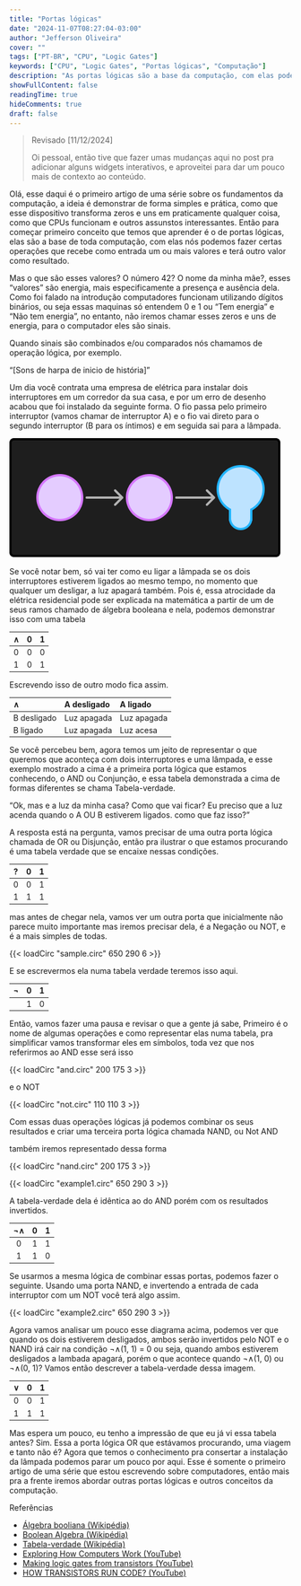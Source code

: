 ```yaml
---
title: "Portas lógicas"
date: "2024-11-07T08:27:04-03:00"
author: "Jefferson Oliveira"
cover: ""
tags: ["PT-BR", "CPU", "Logic Gates"]
keywords: ["CPU", "Logic Gates", "Portas lógicas", "Computação"]
description: "As portas lógicas são a base da computação, com elas podemos fazer operações binárias que calculam desde a soma de dois números até a execução um programa."
showFullContent: false
readingTime: true
hideComments: true
draft: false
---
```

> Revisado [11/12/2024]
>
> Oi pessoal, então tive que fazer umas mudanças aqui no post pra adicionar alguns widgets
> interativos, e aproveitei para dar um pouco mais de contexto ao conteúdo.

Olá, esse daqui é o primeiro artigo de uma série sobre os fundamentos da computação, a ideia é demonstrar de forma simples e prática, como que esse dispositivo transforma zeros e uns em praticamente qualquer coisa, como que CPUs funcionam e outros assunstos interessantes. Então para começar  primeiro conceito que temos que aprender é o de portas lógicas, elas são a base de toda computação, com elas nós podemos fazer certas operações que recebe como entrada um ou mais valores e terá outro valor como resultado.

Mas o que são esses valores? O número 42? O nome da minha mãe?, esses “valores” são energia, mais especificamente a presença e ausência dela. Como foi falado na introdução computadores funcionam utilizando dígitos binários, ou seja essas maquinas só entendem 0 e 1 ou “Tem energia” e  “Não tem energia”, no entanto, não iremos chamar esses zeros e uns de energia, para o computador eles são sinais.

Quando sinais são combinados e/ou comparados nós chamamos de operação lógica, por exemplo.

“[Sons de harpa de inicio de história]”

Um dia você contrata uma empresa de elétrica para instalar dois interruptores em um corredor da sua casa, e por um erro de desenho acabou que foi instalado da seguinte forma.
O fio passa pelo primeiro interruptor (vamos chamar de interruptor A) e o fio vai direto para o segundo interruptor (B para os íntimos) e em seguida sai para a lâmpada.

![](./CPUImageFrame1.png)

Se você notar bem, só vai ter como eu ligar a lâmpada se os dois interruptores estiverem ligados ao mesmo tempo, no momento que qualquer um desligar, a luz apagará também. Pois é, essa atrocidade da elétrica residencial pode ser explicada na matemática a partir de um de seus ramos chamado de álgebra booleana e nela, podemos demonstrar isso com uma tabela

| ∧ | 0 | 1 |
| :-----: | :-----: | :-----: |
| 0 | 0 | 0 |
| 1 | 0 | 1 |

Escrevendo isso de outro modo fica assim.

| ∧ | A desligado | A ligado |
| :----- | :----- | :----- |
| B desligado | Luz apagada | Luz apagada |
| B ligado | Luz apagada | Luz acesa |

Se você percebeu bem, agora temos um jeito de representar o que queremos que aconteça com dois interruptores e uma lâmpada, e esse exemplo mostrado a cima é a primeira porta lógica que estamos conhecendo, o AND ou Conjunção, e essa tabela demonstrada a cima de formas diferentes se chama Tabela-verdade.

“Ok, mas e a luz da minha casa? Como que vai ficar? Eu preciso que a luz acenda quando o A OU B estiverem ligados. como que faz isso?”

A resposta está na pergunta, vamos precisar de uma outra porta lógica chamada de OR ou Disjunção, então pra ilustrar o que estamos procurando é uma tabela verdade que se encaixe nessas condições.

| ? | 0 | 1 |
| :-----: | :-----: | :-----: |
| 0 | 0 | 1 |
| 1 | 1 | 1 |

mas antes de chegar nela, vamos ver um outra porta que inicialmente não parece muito importante mas iremos precisar dela, é a Negação ou NOT, e é a mais simples de todas.

{{< loadCirc "sample.circ" 650 290 6 >}}

E se escrevermos ela numa tabela verdade teremos isso aqui.

| ¬ | 0 | 1 |
| :-----: | :-----: | :-----: |
|  | 1 | 0 |

Então, vamos fazer uma pausa e revisar o que a gente já sabe, Primeiro é o nome de algumas operações e como representar elas numa tabela, pra simplificar vamos transformar eles em símbolos, toda vez que nos referirmos ao AND esse será isso

{{< loadCirc "and.circ" 200 175 3 >}}

e o NOT

{{< loadCirc "not.circ" 110 110 3 >}}

Com essas duas operações lógicas já podemos combinar os seus resultados e criar uma terceira porta lógica chamada NAND, ou Not AND

também iremos representado dessa forma

{{< loadCirc "nand.circ" 200 175 3 >}}

{{< loadCirc "example1.circ" 650 290 3 >}}

A tabela-verdade dela é idêntica ao do AND porém com os resultados invertidos.

| ¬∧ | 0 | 1 |
| :-----: | :-----: | :-----: |
| 0 | 1 | 1 |
| 1 | 1 | 0 |

Se usarmos a mesma lógica de combinar essas portas, podemos fazer o seguinte. Usando uma porta NAND, e invertendo a entrada de cada interruptor com um NOT você terá algo assim.

{{< loadCirc "example2.circ" 650 290 3 >}}

Agora vamos analisar um pouco esse diagrama acima, podemos ver que quando os dois estiverem desligados, ambos serão invertidos pelo NOT e o NAND irá cair na condição ¬∧(1, 1) = 0 ou seja, quando ambos estiverem desligados a lambada apagará, porém o que acontece quando ¬∧(1, 0) ou ¬∧(0, 1)? Vamos então descrever a tabela-verdade dessa imagem.

| ∨ | 0 | 1 |
| :-----: | :-----: | :-----: |
| 0 | 0 | 1 |
| 1 | 1 | 1 |

Mas espera um pouco, eu tenho a impressão de que eu já vi essa tabela antes? Sim. Essa a porta lógica OR que estávamos procurando, uma viagem e tanto não é? Agora que temos o conhecimento pra consertar a instalação da lâmpada podemos parar um pouco por aqui. Esse é somente o primeiro artigo de uma série que estou escrevendo sobre computadores, então mais pra a frente iremos abordar outras portas lógicas e outros conceitos da computação.

Referências

* [Álgebra booliana (Wikipédia)](https://pt.wikipedia.org/wiki/%C3%81lgebra_booliana)
* [Boolean Algebra (Wikipédia)](https://en.wikipedia.org/wiki/Boolean_algebra)
* [Tabela-verdade  (Wikipédia)](https://pt.wikipedia.org/wiki/Tabela-verdade)
* [Exploring How Computers Work (YouTube)](https://www.youtube.com/watch?v=QZwneRb-zqA)
* [Making logic gates from transistors (YouTube)](https://www.youtube.com/watch?v=sTu3LwpF6XI)
* [HOW TRANSISTORS RUN CODE? (YouTube)](https://www.youtube.com/watch?v=HjneAhCy2N4)
